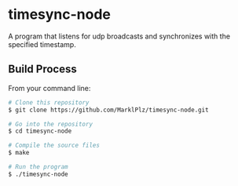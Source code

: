 # timesync-node
A program that listens for udp broadcasts and synchronizes with the specified timestamp.

## Build Process

From your command line:

```bash
# Clone this repository
$ git clone https://github.com/MarklPlz/timesync-node.git

# Go into the repository
$ cd timesync-node

# Compile the source files
$ make

# Run the program
$ ./timesync-node
```
